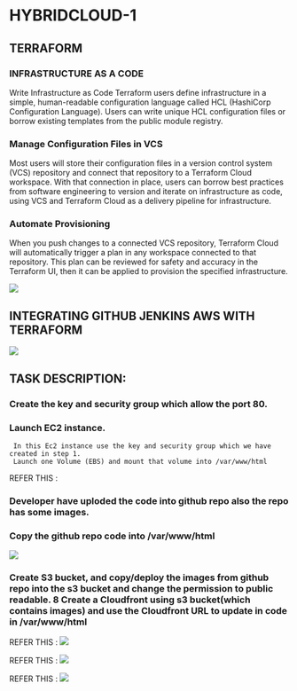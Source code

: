 # HYBRIDCLOUD-1


## TERRAFORM 

### INFRASTRUCTURE AS A CODE

Write Infrastructure as Code
Terraform users define infrastructure in a simple, human-readable configuration language called HCL (HashiCorp Configuration Language). Users can write unique HCL configuration files or borrow existing templates from the public module registry.

### Manage Configuration Files in VCS

Most users will store their configuration files in a version control system (VCS) repository and connect that repository to a Terraform Cloud workspace. With that connection in place, users can borrow best practices from software engineering to version and iterate on infrastructure as code, using VCS and Terraform Cloud as a delivery pipeline for infrastructure.

### Automate Provisioning

When you push changes to a connected VCS repository, Terraform Cloud will automatically trigger a plan in any workspace connected to that repository. This plan can be reviewed for safety and accuracy in the Terraform UI, then it can be applied to provision the specified infrastructure.

<img src="https://www.terraform.io/assets/images/terraform-overview/cli-howitworks-2x-0b1a3eb0.png" />



## INTEGRATING GITHUB JENKINS AWS WITH TERRAFORM



<img src="https://miro.medium.com/max/2400/0*VoKJItSlwsZXriPt" />






## TASK DESCRIPTION:

  ### Create the key and security group which allow the port 80.
  ### Launch EC2 instance.
     In this Ec2 instance use the key and security group which we have created in step 1.
     Launch one Volume (EBS) and mount that volume into /var/www/html
  
  
   REFER THIS :  [](https://github.com/raghav1674/HYBRIDCLOUD-1/blob/master/test.tf)
  
  
   

   ### Developer have uploded the code into github repo also the repo has some images.
   ### Copy the github repo code into /var/www/html
   
   
   
   
  ![](https://github.com/raghav1674/HYBRIDCLOUD-1/blob/master/test.tf)

### Create S3 bucket, and copy/deploy the images from github repo into the s3 bucket and change the permission to public readable. 8          Create a Cloudfront using s3 bucket(which contains images) and use the Cloudfront URL to update in code in /var/www/html

   
   REFER THIS :  ![](https://github.com/raghav1674/HYBRIDCLOUD-1/blob/master/test.tf)
   
   REFER THIS :  ![](https://github.com/raghav1674/HYBRIDCLOUD-1/blob/master/test.tf)
   
   REFER THIS :  ![](https://github.com/raghav1674/HYBRIDCLOUD-1/blob/master/test.tf)
